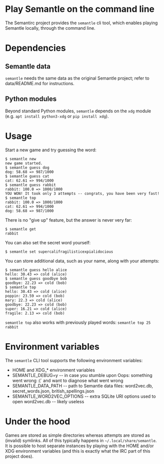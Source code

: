 # Play Semantle on the command line

The Semantirc project provides the `semantle` cli tool, which enables playing Semantle locally, through the command line.

# Dependencies
## Semantle data
`semantle` needs the same data as the original Semantle project; refer to data/README.md for instructions.

## Python modules
Beyond standard Python modules, `semantle` depends on the `xdg` module (e.g. `apt install python3-xdg` or `pip install xdg`).

# Usage
Start a new game and try guessing the word:
```console
$ semantle new
new game started.
$ semantle guess dog
dog: 58.68 => 987/1000
$ semantle guess cat
cat: 62.61 => 994/1000
$ semantle guess rabbit
rabbit: 100.0 => 1000/1000
YOU WON! It took only 3 attempts -- congrats, you have been very fast!
$ semantle top
rabbit: 100.0 => 1000/1000
cat: 62.61 => 994/1000
dog: 58.68 => 987/1000
```

There is no "give up" feature, but the answer is never very far:
```console
$ semantle get
rabbit
```

You can also set the secret word yourself:
```console
$ semantle set supercalifragilisticexpialidocious
```

You can store additional data, such as your name, along with your attempts:
```console
$ semantle guess hello alice
hello: 30.43 => cold (alice)
$ semantle guess goodbye bob
goodbye: 22.23 => cold (bob)
$ semantle top
hello: 30.43 => cold (alice)
poppin: 23.59 => cold (bob)
mary: 22.3 => cold (alice)
goodbye: 22.23 => cold (bob)
super: 16.21 => cold (alice)
fragile: 2.13 => cold (bob)
```

`semantle top` also works with previously played words: `semantle top 25 rabbit`

# Environment variables
The `semantle` CLI tool supports the following environment variables:
* HOME and XDG_* environment variables
* SEMANTLE_DEBUG=y -- in case you stumble upon Oops: something went wrong :(` and want to diagnose what went wrong
* SEMANTLE_DATA_PATH -- path to Semantle data files: word2vec.db, secret_words.json, british_spellings.json
* SEMANTLE_WORD2VEC_OPTIONS -- extra SQLite URI options used to open word2vec.db -- likely useless

# Under the hood
Games are stored as simple directories whereas attempts are stored as (invalid) symlinks. All of this typically happens in `~/.local/share/semantle`.
It is possible to host separate instances by playing with the HOME and/or XDG environment variables (and this is exactly what the IRC part of this project does).
